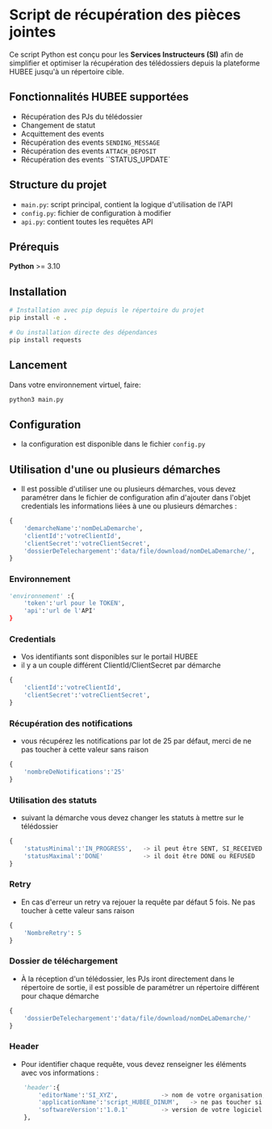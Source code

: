 # Script de récupération des pièces jointes

Ce script Python est conçu pour les **Services Instructeurs (SI)** afin de simplifier et optimiser la récupération des télédossiers depuis la plateforme HUBEE jusqu'à un répertoire cible.

## Fonctionnalités HUBEE supportées
- Récupération des PJs du télédossier
- Changement de statut
- Acquittement des events
- Récupération des events `SENDING_MESSAGE`
- Récupération des events `ATTACH_DEPOSIT`
- Récupération des events ``STATUS_UPDATE`

## Structure du projet
- `main.py`: script principal, contient la logique d'utilisation de l'API
- `config.py`: fichier de configuration à modifier
- `api.py`: contient toutes les requêtes API

## Prérequis
**Python** >= 3.10

## Installation
```bash
# Installation avec pip depuis le répertoire du projet
pip install -e .

# Ou installation directe des dépendances
pip install requests
```

## Lancement
Dans votre environnement virtuel, faire:
```bash
python3 main.py
```

## Configuration
- la configuration est disponible dans le fichier `config.py`

## Utilisation d'une ou plusieurs démarches
 - Il est possible d'utiliser une ou plusieurs démarches, vous devez paramétrer dans le fichier de configuration afin d'ajouter dans l'objet credentials les informations liées à une ou plusieurs démarches :
```python
{
    'demarcheName':'nomDeLaDemarche',
    'clientId':'votreClientId',
    'clientSecret':'votreClientSecret',
    'dossierDeTelechargement':'data/file/download/nomDeLaDemarche/',
}
```

### Environnement
```python
'environnement' :{
    'token':'url pour le TOKEN',
    'api':'url de l'API'
}
```
### Credentials
- Vos identifiants sont disponibles sur le portail HUBEE
- il y a un couple différent ClientId/ClientSecret par démarche
```python
{
    'clientId':'votreClientId',
    'clientSecret':'votreClientSecret',
}
```

### Récupération des notifications
- vous récupérez les notifications par lot de 25 par défaut, merci de ne pas toucher à cette valeur sans raison
```python
{
    'nombreDeNotifications':'25'
}
```

### Utilisation des statuts
- suivant la démarche vous devez changer les statuts à mettre sur le télédossier
```python
{
    'statusMinimal':'IN_PROGRESS',   -> il peut être SENT, SI_RECEIVED ou IN_PROGRESS
    'statusMaximal':'DONE'           -> il doit être DONE ou REFUSED
}
```

### Retry
- En cas d'erreur un retry va rejouer la requête par défaut 5 fois. Ne pas toucher à cette valeur sans raison
```python
{
    'NombreRetry': 5
}
```

### Dossier de téléchargement
- À la réception d'un télédossier, les PJs iront directement dans le répertoire de sortie, il est possible de paramétrer un répertoire différent pour chaque démarche
```python
{
    'dossierDeTelechargement':'data/file/download/nomDeLaDemarche/'
}
```

### Header
- Pour identifier chaque requête, vous devez renseigner les éléments avec vos informations :
```python
    'header':{
        'editorName':'SI_XYZ',            -> nom de votre organisation, par exemple COMMUNE X
        'applicationName':'script_HUBEE_DINUM',   -> ne pas toucher si vous utilisez ce script
        'softwareVersion':'1.0.1'         -> version de votre logiciel
    },
```
